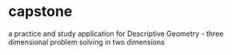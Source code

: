 capstone
========

a practice and study application for Descriptive Geometry - three dimensional problem solving in two dimensions